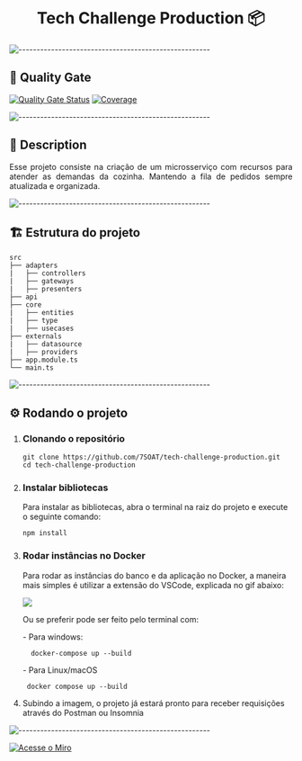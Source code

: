 <h1 align="center"> Tech Challenge Production 📦</h1>

![-----------------------------------------------------](https://raw.githubusercontent.com/andreasbm/readme/master/assets/lines/rainbow.png)

<h2 id="quality-gate"> 🧪 Quality Gate </h2>

[![Quality Gate Status](https://sonarcloud.io/api/project_badges/measure?project=7SOAT_tech-challenge-production&metric=alert_status)](https://sonarcloud.io/summary/new_code?id=7SOAT_tech-challenge-production)
[![Coverage](https://sonarcloud.io/api/project_badges/measure?project=7SOAT_tech-challenge-production&metric=coverage)](https://sonarcloud.io/summary/new_code?id=7SOAT_tech-challenge-production)

![-----------------------------------------------------](https://raw.githubusercontent.com/andreasbm/readme/master/assets/lines/rainbow.png)

<h2 id="quality-gate"> 📃 Description </h2>

<p align="justify">
  Esse projeto consiste na criação de um microsserviço com recursos para atender as demandas da cozinha.
  Mantendo a fila de pedidos sempre atualizada e organizada.
</p>

![-----------------------------------------------------](https://raw.githubusercontent.com/andreasbm/readme/master/assets/lines/rainbow.png)
<h2>🏗️ Estrutura do projeto</h2>

```
src
├── adapters
|   ├── controllers
|   ├── gateways
|   ├── presenters
├── api
├── core
|   ├── entities
|   ├── type
|   ├── usecases
├── externals
|   ├── datasource
|   ├── providers
├── app.module.ts
└── main.ts
```
![-----------------------------------------------------](https://raw.githubusercontent.com/andreasbm/readme/master/assets/lines/rainbow.png)
<h2 id="requisitos"> ⚙️ Rodando o projeto</h2>

<ol start="1">
  <li>
    <h3>Clonando o repositório</h3>

    git clone https://github.com/7SOAT/tech-challenge-production.git
    cd tech-challenge-production
  </li>
  <li>
    <h3>Instalar bibliotecas</h3>
    <p>Para instalar as bibliotecas, abra o terminal na raiz do projeto e execute o seguinte comando:</p>

    npm install
  </li>
  <li>
    <h3>Rodar instâncias no Docker</h3>
    <p>Para rodar as instâncias do banco e da aplicação no Docker, a maneira mais simples é utilizar a extensão do VSCode, explicada no gif abaixo:</p>
    <img src="https://code.visualstudio.com/assets/docs/containers/overview/select-subset.gif">
    <p>Ou se preferir pode ser feito pelo terminal com:</p>
    <p> - Para windows:</p>

      docker-compose up --build

   <p> - Para Linux/macOS</p>

     docker compose up --build
  </li>
  <li>Subindo a imagem, o projeto já estará pronto para receber requisições através do Postman ou Insomnia</li>
</ol>

![-----------------------------------------------------](https://raw.githubusercontent.com/andreasbm/readme/master/assets/lines/rainbow.png)

[![Acesse o Miro](https://cdn.prod.website-files.com/628e6648a47e6727d5c69a2a/62d856b5e550362034ed205f_miro%20logo.png)](https://miro.com/welcomeonboard/M3R3Z0xXNFFwb200QTZueWZENjRrdXdRS0NQdzFwdzF1SFNCTHNYTmttMi9GOGZ6cmVOQmJoWWZhUGlKOFZkWnNKYWxrLzFIYlBldUxnT0VlTWoxRFJUclJ5YlBiU1IycHc5Smpnb0h1a0d0ZlJheWZ3ZTJhcU1HZjRPRjdtMmkhZQ==?share_link_id=370719952948)


